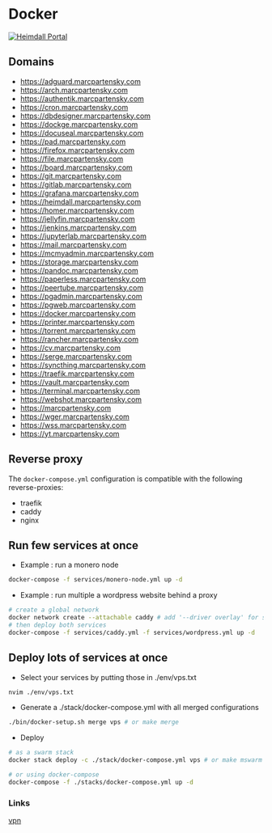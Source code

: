 <!-- [![Docker Swarm Deployed](https://github.com/MarcPartensky/Docker/actions/workflows/docker-swarm-deploy.yml/badge.svg)](https://github.com/MarcPartensky/Docker/actions/workflows/docker-swarm-deploy.yml) -->

# Docker
<!-- [![Docker Swarm Services](https://cdn.discordapp.com/attachments/809914059981586462/1042966875514077227/unknown.png)](https://swarm.marcpartensky.com) -->
[![Heimdall Portal](https://heimdall.marcpartensky.com)](https://i.imgur.com/RiHrnck.jpeg)

## Domains
- https://adguard.marcpartensky.com
- https://arch.marcpartensky.com
- https://authentik.marcpartensky.com
- https://cron.marcpartensky.com
- https://dbdesigner.marcpartensky.com
- https://dockge.marcpartensky.com
- https://docuseal.marcpartensky.com
- https://pad.marcpartensky.com
- https://firefox.marcpartensky.com
- https://file.marcpartensky.com
- https://board.marcpartensky.com
- https://git.marcpartensky.com
- https://gitlab.marcpartensky.com
- https://grafana.marcpartensky.com
- https://heimdall.marcpartensky.com
- https://homer.marcpartensky.com
- https://jellyfin.marcpartensky.com
- https://jenkins.marcpartensky.com
- https://jupyterlab.marcpartensky.com
- https://mail.marcpartensky.com
- https://mcmyadmin.marcpartensky.com
- https://storage.marcpartensky.com
- https://pandoc.marcpartensky.com
- https://paperless.marcpartensky.com
- https://peertube.marcpartensky.com
- https://pgadmin.marcpartensky.com
- https://pgweb.marcpartensky.com
- https://docker.marcpartensky.com
- https://printer.marcpartensky.com
- https://torrent.marcpartensky.com
- https://rancher.marcpartensky.com
- https://cv.marcpartensky.com
- https://serge.marcpartensky.com
- https://syncthing.marcpartensky.com
- https://traefik.marcpartensky.com
- https://vault.marcpartensky.com
- https://terminal.marcpartensky.com
- https://webshot.marcpartensky.com
- https://marcpartensky.com
- https://wger.marcpartensky.com
- https://wss.marcpartensky.com
- https://yt.marcpartensky.com
<!-- - https://dns.marcpartensky.com -->
<!-- - https://glou.marcpartensky.com -->
<!-- - https://minecraft.marcpartensky.com -->

## Reverse proxy
The `docker-compose.yml` configuration is compatible with the following reverse-proxies:
- traefik
- caddy
- nginx

## Run few services at once
- Example : run a monero node
```sh
docker-compose -f services/monero-node.yml up -d
```

- Example : run multiple a wordpress website behind a proxy
```sh
# create a global network
docker network create --attachable caddy # add '--driver overlay' for swarm
# then deploy both services
docker-compose -f services/caddy.yml -f services/wordpress.yml up -d
```

## Deploy lots of services at once
- Select your services by putting those in ./env/vps.txt
```sh
nvim ./env/vps.txt
```

- Generate a ./stack/docker-compose.yml with all merged configurations
```sh
./bin/docker-setup.sh merge vps # or make merge
```

- Deploy
```sh
# as a swarm stack
docker stack deploy -c ./stack/docker-compose.yml vps # or make mswarm

# or using docker-compose
docker-compose -f ./stacks/docker-compose.yml up -d 
```

### Links
[vpn](https://github.com/kylemanna/docker-openvpn/blob/master/docs/docker-compose.md)

